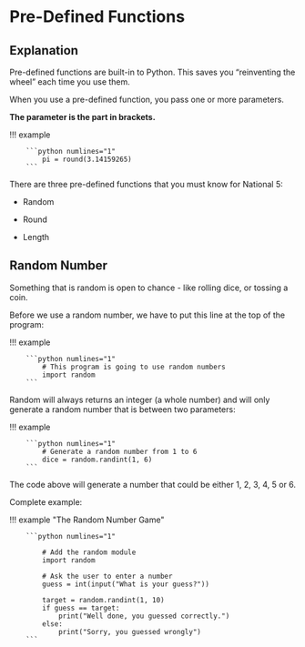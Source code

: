 # Pre-Defined Functions

## Explanation

Pre-defined functions are built-in to Python. This saves you “reinventing the wheel” each time you use them.

When you use a pre-defined function, you pass one or more parameters. 

__The parameter is the part in brackets.__

!!! example

		```python numlines="1"
			pi = round(3.14159265)
		```
There are three pre-defined functions that you must know for National 5: 

* Random
  
* Round

* Length

## Random Number

Something that is random is open to chance - like rolling dice, or tossing a coin.

Before we use a random number, we have to put this line at the top of the program:

!!! example

		```python numlines="1"
			# This program is going to use random numbers
			import random
		```

Random will always returns an integer (a whole number) and will only generate a random number that is between two parameters:

!!! example

		```python numlines="1"
			# Generate a random number from 1 to 6
			dice = random.randint(1, 6)
		```

The code above will generate a number that could be either 1, 2, 3, 4, 5 or 6.

Complete example:

!!! example "The Random Number Game"

		```python numlines="1"
	 
			# Add the random module
			import random
			
			# Ask the user to enter a number
			guess = int(input("What is your guess?"))
			
			target = random.randint(1, 10)
			if guess == target:
				print("Well done, you guessed correctly.")
			else:
				print("Sorry, you guessed wrongly")
		```
		 
